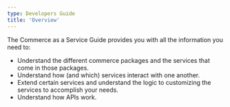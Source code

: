 ```yaml
---
type: Developers Guide
title: 'Overview'
---
```


The Commerce as a Service Guide provides you with all the information you need to:

- Understand the different commerce packages and the services that come in those packages.
- Understand how (and which) services interact with one another.
- Extend certain services and understand the logic to customizing the services to accomplish your needs.
- Understand how APIs work.
